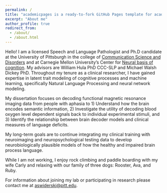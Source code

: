 ```yaml
---
permalink: /
title: "academicpages is a ready-to-fork GitHub Pages template for academic personal websites"
excerpt: "About me"
author_profile: true
redirect_from: 
  - /about/
  - /about.html
---
```


Hello! I am a licensed Speech and Language Pathologist and Ph.D candidate at the University of Pittsburgh in the college of [Communication Science and Disorders]( https://www.shrs.pitt.edu/csd)  and at Carnegie Mellon University’s Center for [Neural basis of cognition]( https://www.cnbc.cmu.edu/). My advisors are William Hula PhD CCC-SLP and Michael Walsh Dickey PhD. Throughout my tenure as a clinical researcher, I have gained expertise in latent trait modeling of cognitive processes and machine learning, specifically Natural Language Processing and neural network modeling. 

My dissertation focuses on decoding functional magnetic resonance imaging data from people with aphasia to 1) Understand how the brain encodes semantic information, 2) Investigate the utility of decoding blood oxygen level dependent signals back to individual experimental stimuli, and 3) Identify the relationship between brain decoder models and clinical measures of language deficits.

My long-term goals are to continue integrating my clinical training with neuroimaging and neuropsychological testing data to develop neurobiologically plausible models of how the healthy and impaired brain process language. 

While I am not working, I enjoy rock climbing and paddle boarding with my wife Carly and relaxing with our family of three dogs: Rooster, Ava, and Ruby. 

For information about joining my lab or participating in research please contact me at aswiderski@pitt.edu.



